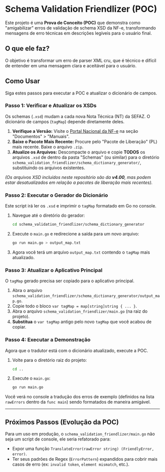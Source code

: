 # Schema Validation Friendlizer (POC)

Este projeto é uma **Prova de Conceito (POC)** que demonstra como "amigabilizar" erros de validação de schema XSD da NF-e, transformando mensagens de erro técnicas em descrições legíveis para o usuário final.

## O que ele faz?

O objetivo é transformar um erro de parser XML cru, que é técnico e difícil de entender em uma mensagem clara e aceitável para o usuário.

## Como Usar

Siga estes passos para executar a POC e atualizar o dicionário de campos.

### Passo 1: Verificar e Atualizar os XSDs

Os schemas (`.xsd`) mudam a cada nova Nota Técnica (NT) da SEFAZ. O dicionário de campos (`tagMap`) depende diretamente deles.

1.  **Verifique a Versão:** Visite o [Portal Nacional da NF-e](https://www.nfe.fazenda.gov.br/portal/principal.aspx) na seção "Documentos" > "Manuais".
2.  **Baixe o Pacote Mais Recente:** Procure pelo "Pacote de Liberação" (PL) mais recente. Baixe o arquivo `.zip`.
3.  **Atualize os Arquivos:** Descompacte o arquivo e copie **TODOS** os arquivos `.xsd` de dentro da pasta "Schemas" (ou similar) para o diretório `schema_validation_friendlizer/schema_dictionary_generator/`, substituindo os arquivos existentes.

*(Os arquivos XSD incluídos neste repositório são da **v4.00**, mas podem estar desatualizados em relação a pacotes de liberação mais recentes).*

### Passo 2: Executar o Gerador do Dicionário

Este script irá ler os `.xsd` e imprimir o `tagMap` formatado em Go no console.

1.  Navegue até o diretório do gerador:
    ```bash
    cd schema_validation_friendlizer/schema_dictionary_generator
    ```
2.  Execute o `main.go` e redirecione a saída para um novo arquivo:
    ```bash
    go run main.go > output_map.txt
    ```

3.  Agora você terá um arquivo `output_map.txt` contendo o `tagMap` mais atualizado.

### Passo 3: Atualizar o Aplicativo Principal

O `tagMap` gerado precisa ser copiado para o aplicativo principal.

1.  Abra o arquivo `schema_validation_friendlizer/schema_dictionary_generator/output_map.go`.
2.  Copie todo o bloco `var tagMap = map[string]string { ... }`.
3.  Abra o arquivo `schema_validation_friendlizer/main.go` (na raiz do projeto).
4.  **Substitua** o `var tagMap` antigo pelo novo `tagMap` que você acabou de copiar.

### Passo 4: Executar a Demonstração

Agora que o tradutor está com o dicionário atualizado, execute a POC.

1.  Volte para o diretório raiz do projeto:
    ```bash
    cd ..
    ```
2.  Execute o `main.go`:
    ```bash
    go run main.go
    ```

Você verá no console a tradução dos erros de exemplo (definidos na lista `rawErrors` dentro da `func main`) sendo formatados de maneira amigável.

---

## Próximos Passos (Evolução da POC)

Para um uso em produção, o `schema_validation_friendlizer/main.go` não seja um script de console, ele seria refatorado para:
* Expor uma função `TranslateError(rawError string) (FriendlyError, error)`.
* Ter seus padrões de Regex (`ErrorPattern`) expandidos para cobrir mais casos de erro (ex: `invalid token`, `element mismatch`, etc.).